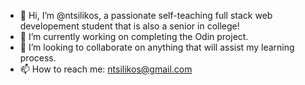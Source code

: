 - 👋 Hi, I’m @ntsilikos, a passionate self-teaching full stack web developement student that is also a senior in college!
- 🔭 I’m currently working on completing the Odin project.
- 💞️ I’m looking to collaborate on anything that will assist my learning process.
- 📫 How to reach me: ntsilikos@gmail.com


<!---
ntsilikos/ntsilikos is a ✨ special ✨ repository because its `README.md` (this file) appears on your GitHub profile.
You can click the Preview link to take a look at your changes.
--->
